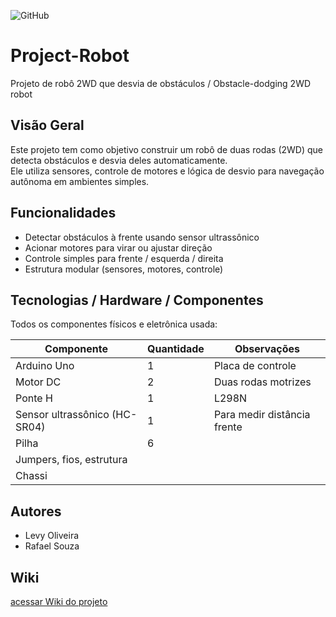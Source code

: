 ![GitHub](https://img.shields.io/github/license/rafaasouza/senac-tat?style=for-the-badge)

# Project-Robot

Projeto de robô 2WD que desvia de obstáculos / Obstacle-dodging 2WD robot

## Visão Geral

Este projeto tem como objetivo construir um robô de duas rodas (2WD) que detecta obstáculos e desvia deles automaticamente.  
Ele utiliza sensores, controle de motores e lógica de desvio para navegação autônoma em ambientes simples.


## Funcionalidades

- Detectar obstáculos à frente usando sensor ultrassônico
- Acionar motores para virar ou ajustar direção  
- Controle simples para frente / esquerda / direita  
- Estrutura modular (sensores, motores, controle)

## Tecnologias / Hardware / Componentes

Todos os componentes físicos e eletrônica usada:

| Componente | Quantidade | Observações |
|------------|------------|-------------------------------|
| Arduino Uno | 1 | Placa de controle |
| Motor DC | 2 | Duas rodas motrizes |
| Ponte H | 1 | L298N  |
| Sensor ultrassônico (HC-SR04) | 1 | Para medir distância frente |
| Pilha | 6 |
| Jumpers, fios, estrutura
| Chassi

##  Autores

- Levy Oliveira  
- Rafael Souza  




## Wiki
[acessar Wiki do projeto](https://github.com/rafaasouza/Project-Robot/wiki)
